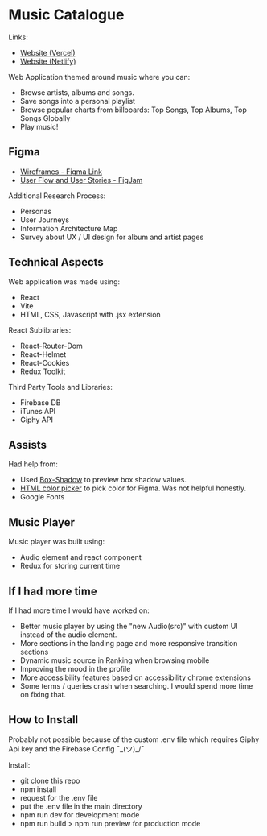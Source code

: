 # Music Catalogue
Links:
- [Website (Vercel)](https://smoky-music.vercel.app/)
- [Website (Netlify)](https://smoky-music.netlify.app/)


Web Application themed around music where you can:
- Browse artists, albums and songs.
- Save songs into a personal playlist
- Browse popular charts from billboards: Top Songs, Top Albums, Top Songs Globally
- Play music!

## Figma
- [Wireframes - Figma Link](https://www.figma.com/file/7IF7jA9pTjnaRbCxaD7PFt/MUSIC?type=design&node-id=0%3A1&mode=design&t=hEiavYoXwH2cQrqQ-1 )
- [User Flow and User Stories - FigJam](https://www.figma.com/file/kA4iYdeiksnQHSevGY2PxU/Music?type=whiteboard&t=q3FVA1RO74xrnEGe-1)

Additional Research Process:
- Personas
- User Journeys
- Information Architecture Map
- Survey about UX / UI design for album and artist pages

## Technical Aspects
Web application was made using:
- React
- Vite
- HTML, CSS, Javascript with .jsx extension

React Sublibraries:
- React-Router-Dom
- React-Helmet
- React-Cookies
- Redux Toolkit

Third Party Tools and Libraries:
- Firebase DB
- iTunes API
- Giphy API

## Assists
Had help from:
- Used [Box-Shadow](https://www.cssmatic.com/box-shadow) to preview box shadow values.
- [HTML color picker](https://htmlcolorcodes.com/color-picker/) to pick color for Figma. Was not helpful honestly.
- Google Fonts

## Music Player
Music player was built using:
- Audio element and react component
- Redux for storing current time

## If I had more time
If I had more time I would have worked on:
- Better music player by using the "new Audio(src)" with custom UI instead of the audio element. 
- More sections in the landing page and more responsive transition sections
- Dynamic music source in Ranking when browsing mobile
- Improving the mood in the profile
- More accessibility features based on accessibility chrome extensions
- Some terms / queries crash when searching. I would spend more time on fixing that.

## How to Install
Probably not possible because of the custom .env file which requires Giphy Api key and the Firebase Config ¯\_(ツ)_/¯

Install:
- git clone this repo
- npm install
- request for the .env file
- put the .env file in the main directory
- npm run dev for development mode
- npm run build > npm run preview for production mode